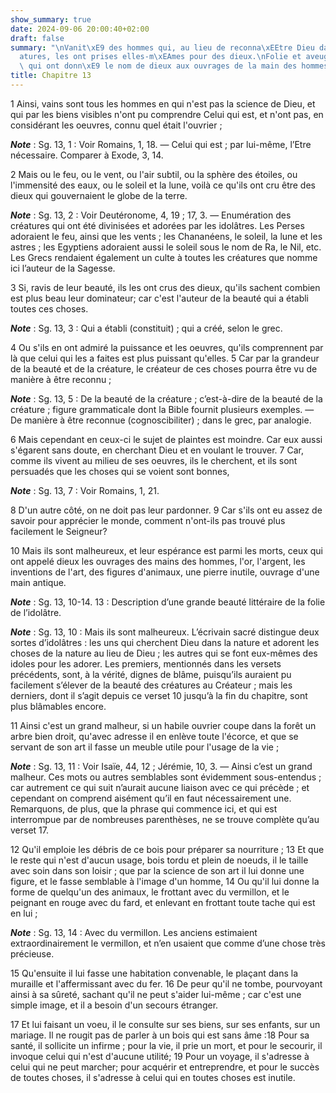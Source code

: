```yaml
---
show_summary: true
date: 2024-09-06 20:00:40+02:00
draft: false
summary: "\nVanit\xE9 des hommes qui, au lieu de reconna\xEEtre Dieu dans ses cr\xE9\
  atures, les ont prises elles-m\xEAmes pour des dieux.\nFolie et aveuglement de ceux\
  \ qui ont donn\xE9 le nom de dieux aux ouvrages de la main des hommes.\n"
title: Chapitre 13
---
```





1 Ainsi, vains sont tous les hommes en qui n'est pas la science de Dieu, et qui par les biens visibles n'ont pu comprendre Celui qui est, et n'ont pas, en considérant les oeuvres, connu quel était l'ouvrier ;

***Note*** :  Sg. 13, 1 : Voir Romains, 1, 18. ― Celui qui est ; par lui-même, l’Etre nécessaire. Comparer à Exode, 3, 14.

2 Mais ou le feu, ou le vent, ou l'air subtil, ou la sphère des étoiles, ou l'immensité des eaux, ou le soleil et la lune, voilà ce qu'ils ont cru être des dieux qui gouvernaient le globe de la terre.

***Note*** :  Sg. 13, 2 : Voir Deutéronome, 4, 19 ; 17, 3. ― Enumération des créatures qui ont été divinisées et adorées par les idolâtres. Les Perses adoraient le feu, ainsi que les vents ; les Chananéens, le soleil, la lune et les astres ; les Egyptiens adoraient aussi le soleil sous le nom de Ra, le Nil, etc. Les Grecs rendaient également un culte à toutes les créatures que nomme ici l’auteur de la Sagesse.


3 Si, ravis de leur beauté, ils les ont crus des dieux, qu'ils sachent combien est plus beau leur dominateur; car c'est l'auteur de la beauté qui a établi toutes ces choses.

***Note*** :  Sg. 13, 3 : Qui a établi (constituit) ; qui a créé, selon le grec.

4 Ou s'ils en ont admiré la puissance et les oeuvres, qu'ils comprennent par là que celui qui les a faites est plus puissant qu'elles. 5 Car par la grandeur de la beauté et de la créature, le créateur de ces choses pourra être vu de manière à être reconnu ;

***Note*** :  Sg. 13, 5 : De la beauté de la créature ; c’est-à-dire de la beauté de la créature ; figure grammaticale dont la Bible fournit plusieurs exemples. ― De manière à être reconnue (cognoscibiliter) ; dans le grec, par analogie.


6 Mais cependant en ceux-ci le sujet de plaintes est moindre. Car eux aussi s'égarent sans doute, en cherchant Dieu et en voulant le trouver. 7 Car, comme ils vivent au milieu de ses oeuvres, ils le cherchent, et ils sont persuadés que les choses qui se voient sont bonnes,

***Note*** :  Sg. 13, 7 : Voir Romains, 1, 21.

8 D'un autre côté, on ne doit pas leur pardonner. 9 Car s'ils ont eu assez de savoir pour apprécier le monde, comment n'ont-ils pas trouvé plus facilement le Seigneur?


10 Mais ils sont malheureux, et leur espérance est parmi les morts, ceux qui ont appelé dieux les ouvrages des mains des hommes, l'or, l'argent, les inventions de l'art, des figures d'animaux, une pierre inutile, ouvrage d'une main antique.

***Note*** :  Sg. 13, 10-14. 13 : Description d’une grande beauté littéraire de la folie de l’idolâtre.

***Note*** :  Sg. 13, 10 : Mais ils sont malheureux. L’écrivain sacré distingue deux sortes d’idolâtres : les uns qui cherchent Dieu dans la nature et adorent les choses de la nature au lieu de Dieu ; les autres qui se font eux-mêmes des idoles pour les adorer. Les premiers, mentionnés dans les versets précédents, sont, à la vérité, dignes de blâme, puisqu’ils auraient pu facilement s’élever de la beauté des créatures au Créateur ; mais les derniers, dont il s’agit depuis ce verset 10 jusqu’à la fin du chapitre, sont plus blâmables encore.

11 Ainsi c'est un grand malheur, si un habile ouvrier coupe dans la forêt un arbre bien droit, qu'avec adresse il en enlève toute l'écorce, et que se servant de son art il fasse un meuble utile pour l'usage de la vie ;

***Note*** :  Sg. 13, 11 : Voir Isaïe, 44, 12 ; Jérémie, 10, 3. ― Ainsi c’est un grand malheur. Ces mots ou autres semblables sont évidemment sous-entendus ; car autrement ce qui suit n’aurait aucune liaison avec ce qui précède ; et cependant on comprend aisément qu’il en faut nécessairement une. Remarquons, de plus, que la phrase qui commence ici, et qui est interrompue par de nombreuses parenthèses, ne se trouve complète qu’au verset 17.

12 Qu'il emploie les débris de ce bois pour préparer sa nourriture ; 13 Et que le reste qui n'est d'aucun usage, bois tordu et plein de noeuds, il le taille avec soin dans son loisir ; que par la science de son art il lui donne une figure, et le fasse semblable à l'image d'un homme, 14 Ou qu'il lui donne la forme de quelqu'un des animaux, le frottant avec du vermillon, et le peignant en rouge avec du fard, et enlevant en frottant toute tache qui est en lui ;

***Note*** :  Sg. 13, 14 : Avec du vermillon. Les anciens estimaient extraordinairement le vermillon, et n’en usaient que comme d’une chose très précieuse.

15 Qu'ensuite il lui fasse une habitation convenable, le plaçant dans la muraille et l'affermissant avec du fer. 16 De peur qu'il ne tombe, pourvoyant ainsi à sa sûreté, sachant qu'il ne peut s'aider lui-même ; car c'est une simple image, et il a besoin d'un secours étranger.


17 Et lui faisant un voeu, il le consulte sur ses biens, sur ses enfants, sur un mariage. Il ne rougit pas de parler à un bois qui est sans âme :18 Pour sa santé, il sollicite un infirme ; pour la vie, il prie un mort, et pour le secourir, il invoque celui qui n'est d'aucune utilité; 19 Pour un voyage, il s'adresse à celui qui ne peut marcher; pour acquérir et entreprendre, et pour le succès de toutes choses, il s'adresse à celui qui en toutes choses est inutile.

